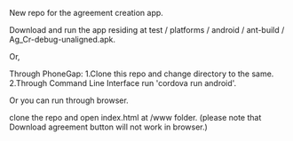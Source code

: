 New repo for the agreement creation app.

Download and run the app  residing at test / platforms / android / ant-build / Ag_Cr-debug-unaligned.apk.

Or,

Through PhoneGap:
  1.Clone this repo and change directory to the same.
  2.Through Command Line Interface run 'cordova run android'.
  
Or you can run through browser.

clone the repo and open index.html at /www folder.
(please note that Download agreement button will not work in browser.)
